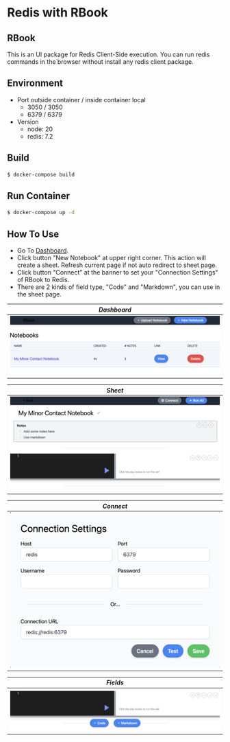 # Redis with RBook

## RBook

This is an UI package for Redis Client-Side execution. You can run redis commands in the browser without install any redis client package.

## Environment

- Port outside container / inside container local
  - 3050 / 3050
  - 6379 / 6379
- Version
  - node: 20
  - redis: 7.2

## Build

```bash
$ docker-compose build
```

## Run Container

```bash
$ docker-compose up -d
```

## How To Use

- Go To [Dashboard](http://localhost:3050).
- Click button "New Notebook" at upper right corner. This action will create a sheet. Refresh current page if not auto redirect to sheet page.
- Click button "Connect" at the banner to set your "Connection Settings" of RBook to Redis.
- There are 2 kinds of field type, "Code" and "Markdown", you can use in the sheet page.

| *Dashboard* |
|:--:|
|![Dashboard](./images/Dashboard.png)|

| *Sheet* |
|:--:|
|![Sheet](./images/Sheet.png)|

| *Connect* |
|:--:|
|![Connect](./images/Connect.png)|

| *Fields* |
|:--:|
|![Fields](./images/Field_Types.png)|
